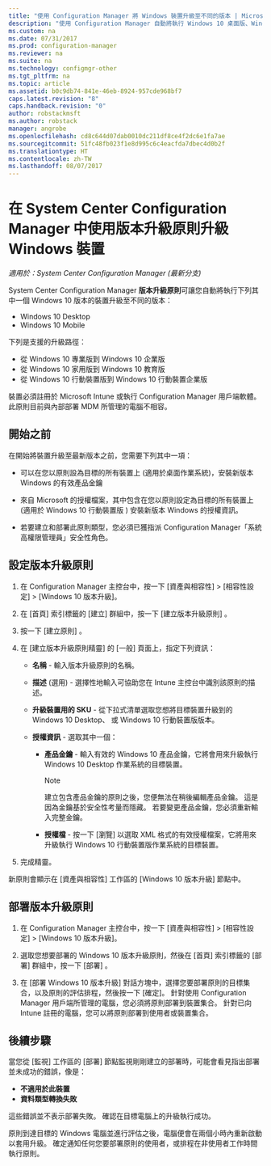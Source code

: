 ```yaml
---
title: "使用 Configuration Manager 將 Windows 裝置升級至不同的版本 | Microsoft Docs"
description: "使用 Configuration Manager 自動將執行 Windows 10 桌面版、Windows 10 行動裝置版或 Windows 10 全像攝影版的裝置升級至不同的版本。"
ms.custom: na
ms.date: 07/31/2017
ms.prod: configuration-manager
ms.reviewer: na
ms.suite: na
ms.technology: configmgr-other
ms.tgt_pltfrm: na
ms.topic: article
ms.assetid: b0c9db74-841e-46eb-8924-957cde968bf7
caps.latest.revision: "8"
caps.handback.revision: "0"
author: robstackmsft
ms.author: robstack
manager: angrobe
ms.openlocfilehash: cd8c644d07dab0010dc211df8ce4f2dc6e1fa7ae
ms.sourcegitcommit: 51fc48fb023f1e8d995c6c4eacfda7dbec4d0b2f
ms.translationtype: HT
ms.contentlocale: zh-TW
ms.lasthandoff: 08/07/2017
---
```

# <a name="upgrade-windows-devices-with-the-edition-upgrade-policy-in-system-center-configuration-manager"></a>在 System Center Configuration Manager 中使用版本升級原則升級 Windows 裝置

*適用於：System Center Configuration Manager (最新分支)*


System Center Configuration Manager **版本升級原則**可讓您自動將執行下列其中一個 Windows 10 版本的裝置升級至不同的版本：

- Windows 10 Desktop
- Windows 10 Mobile
<!-- - Windows 10 Holographic -->

下列是支援的升級路徑：

- 從 Windows 10 專業版到 Windows 10 企業版
- 從 Windows 10 家用版到 Windows 10 教育版
- 從 Windows 10 行動裝置版到 Windows 10 行動裝置企業版
<!-- - From Windows 10 Holographic Pro to Windows 10 Holographic Enterprise -->

裝置必須註冊於 Microsoft Intune 或執行 Configuration Manager 用戶端軟體。 此原則目前與內部部署 MDM 所管理的電腦不相容。

## <a name="before-you-start"></a>開始之前  
 在開始將裝置升級至最新版本之前，您需要下列其中一項：  

-   可以在您以原則設為目標的所有裝置上 (適用於桌面作業系統)，安裝新版本 Windows 的有效產品金鑰  

-   來自 Microsoft 的授權檔案，其中包含在您以原則設定為目標的所有裝置上 (適用於 Windows 10 行動裝置版 <!-- and Windows 10 Holographic-->) 安裝新版本 Windows 的授權資訊。

- 若要建立和部署此原則類型，您必須已獲指派 Configuration Manager「系統高權限管理員」安全性角色。

## <a name="configure-the-edition-upgrade-policy"></a>設定版本升級原則  

1.  在 Configuration Manager 主控台中，按一下 [資產與相容性] > [相容性設定] > [Windows 10 版本升級]。  

3.  在 [首頁]  索引標籤的 [建立]  群組中，按一下 [建立版本升級原則] 。  

4.  按一下 [建立原則] 。  

5.  在 [建立版本升級原則精靈]  的 [一般] 頁面上，指定下列資訊：  

    -   **名稱** - 輸入版本升級原則的名稱。  

    -   **描述** (選用) - 選擇性地輸入可協助您在 Intune 主控台中識別該原則的描述。  

    -   **升級裝置用的 SKU** - 從下拉式清單選取您想將目標裝置升級到的 Windows 10 Desktop、<!-- Windows 10 Holographic,--> 或 Windows 10 行動裝置版版本。  

    -   **授權資訊** - 選取其中一個：  

        -   **產品金鑰** - 輸入有效的 Windows 10 產品金鑰，它將會用來升級執行 Windows 10 Desktop 作業系統的目標裝置。  

            > [!NOTE]  
            >  建立包含產品金鑰的原則之後，您便無法在稍後編輯產品金鑰。 這是因為金鑰基於安全性考量而隱藏。 若要變更產品金鑰，您必須重新輸入完整金鑰。  

        -   **授權檔** - 按一下 [瀏覽] 以選取 XML 格式的有效授權檔案，它將用來升級執行 <!--Windows 10 Holographic and --> Windows 10 行動裝置版作業系統的目標裝置。  

6.  完成精靈。  

新原則會顯示在 [資產與相容性]  工作區的 [Windows 10 版本升級]  節點中。  

## <a name="deploy-the-edition-upgrade-policy"></a>部署版本升級原則  

1.  在 Configuration Manager 主控台中，按一下 [資產與相容性] > [相容性設定] > [Windows 10 版本升級]。  

3.  選取您想要部署的 Windows 10 版本升級原則，然後在 [首頁]  索引標籤的 [部署]  群組中，按一下 [部署] 。  

4.  在 [部署 Windows 10 版本升級] 對話方塊中，選擇您要部署原則的目標集合，以及原則的評估排程，然後按一下 [確定]。 針對使用 Configuration Manager 用戶端所管理的電腦，您必須將原則部署到裝置集合。 針對已向 Intune 註冊的電腦，您可以將原則部署到使用者或裝置集合。 



## <a name="next-steps"></a>後續步驟

當您從 [監視] 工作區的 [部署] 節點監視剛剛建立的部署時，可能會看見指出部署並未成功的錯誤，像是：
- **不適用於此裝置**
- **資料類型轉換失敗**

這些錯誤並不表示部署失敗。 確認在目標電腦上的升級執行成功。

原則到達目標的 Windows 電腦並進行評估之後，電腦便會在兩個小時內重新啟動以套用升級。 確定通知任何您要部署原則的使用者，或排程在非使用者工作時間執行原則。
